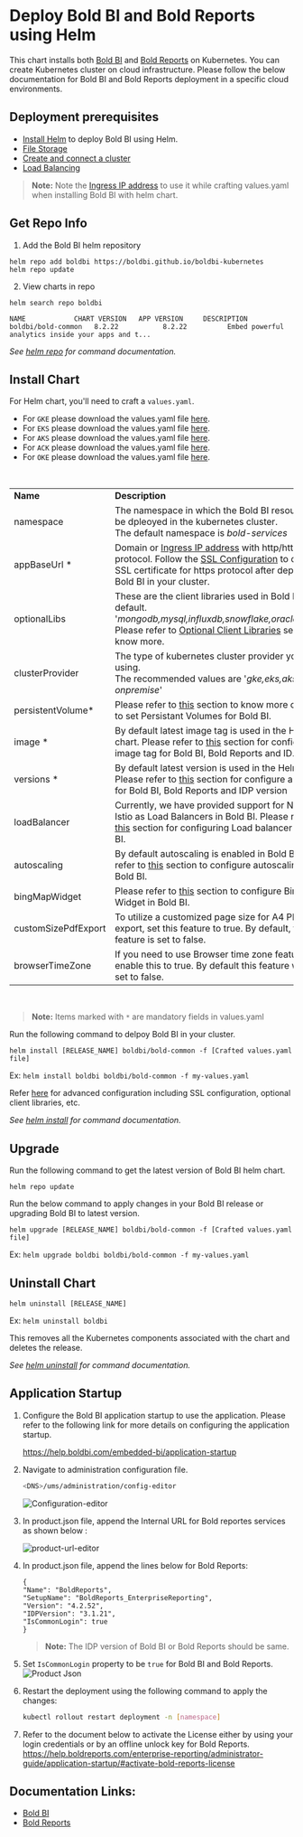 # Deploy Bold BI and Bold Reports using Helm

This chart installs both [Bold BI](https://www.boldbi.com/) and [Bold Reports](https://www.boldreports.com/) on Kubernetes. You can create Kubernetes cluster on cloud infrastructure. Please follow the below documentation for Bold BI and Bold Reports deployment in a specific cloud environments.
    
## Deployment prerequisites

* [Install Helm](https://helm.sh/docs/intro/install/) to deploy Bold BI using Helm.
* [File Storage](/helm/docs/pre-requisites.md#file-storage)
* [Create and connect a cluster](/helm/docs/pre-requisites.md#create-a-cluster)
* [Load Balancing](/helm/docs/pre-requisites.md#load-balancing)

> **Note:** Note the [Ingress IP address](/helm/docs/pre-requisites.md#get-ingress-ip) to use it while crafting values.yaml when installing Bold BI with helm chart.

## Get Repo Info

1. Add the Bold BI helm repository

```console
helm repo add boldbi https://boldbi.github.io/boldbi-kubernetes
helm repo update
```

2. View charts in repo

```console
helm search repo boldbi

NAME            CHART VERSION   APP VERSION     DESCRIPTION
boldbi/bold-common   8.2.22           8.2.22          Embed powerful analytics inside your apps and t...
```

_See [helm repo](https://helm.sh/docs/helm/helm_repo/) for command documentation._

## Install Chart

For Helm chart, you'll need to craft a `values.yaml`.

* For `GKE` please download the values.yaml file [here](https://raw.githubusercontent.com/boldbi/boldbi-kubernetes/main/helm/custom-values/common-gke-values.yaml).
* For `EKS` please download the values.yaml file [here](https://raw.githubusercontent.com/boldbi/boldbi-kubernetes/main/helm/custom-values/common-eks-valuse.yaml).
* For `AKS` please download the values.yaml file [here](https://raw.githubusercontent.com/boldbi/boldbi-kubernetes/main/helm/custom-values/common-aks-values.yaml).
* For `ACK` please download the values.yaml file [here](https://raw.githubusercontent.com/boldbi/boldbi-kubernetes/main/helm/custom-values/common-ack-values.yaml).
* For `OKE` please download the values.yaml file [here](https://raw.githubusercontent.com/boldbi/boldbi-kubernetes/main/helm/custom-values/common-oke-values.yaml).

<br/>

<table>
    <tr>
      <td>
       <b>Name</b>
      </td>
      <td>
       <b>Description</b>
      </td>
    </tr>
    <tr>
      <td>
       namespace
      </td>
      <td>
       The namespace in which the Bold BI resources will be dpleoyed in the kubernetes cluster.<br/>
       The default namespace is <i>bold-services</i>
      </td>
    </tr>
    <tr>
      <td>
       appBaseUrl *
      </td>
      <td>
       Domain or <a href='/helm/docs/pre-requisites.md#get-ingress-ip'>Ingress IP address</a> with http/https protocol. Follow the <a href='/helm/docs/common-configuration.md#ssl-configuration'>SSL Configuration</a> to configure SSL certificate for https protocol after deploying Bold BI in your cluster.
      </td>
    </tr>
    <tr>
      <td>
       optionalLibs
      </td>
      <td>
       These are the client libraries used in Bold BI by default.<br/>
       '<i>mongodb,mysql,influxdb,snowflake,oracle,npgsql</i>'<br/>
       Please refer to <a href='/helm/docs/common-configuration.md#client-libraries'>Optional Client Libraries</a> section to know more.
      </td>
    </tr>
    <tr>
      <td>
       clusterProvider
      </td>
      <td>
       The type of kubernetes cluster provider you are using.<br/>
       The recommended values are '<i>gke,eks,aks and onpremise</i>'
      </td>
    </tr>
    <tr>
      <td>
       persistentVolume*
      </td>
      <td>
       Please refer to <a href='/helm/docs/common-configuration.md#persistent-volume'>this</a> section to know more on how to set Persistant Volumes for Bold BI.
      </td>
    </tr>
        <tr>
      <td>
       image *
      </td>
      <td>     
       By default latest image tag is used in the Helm chart. Please refer to <a href='/helm/docs/common-configuration.md#image'>this</a> section for configure a image tag for Bold BI, Bold Reports and ID. 
      </td>
    </tr>
    <tr>
      <td>
       versions *
      </td>
      <td>
       By default latest version is used in the Helm chart. Please refer to <a href='/helm/docs/common-configuration.md#version'>this</a> section for configure a version for Bold BI, Bold Reports and IDP version 
      </td>
    </tr>
    <tr>
      <td>
       loadBalancer
      </td>
      <td>
       Currently, we have provided support for Nginx and Istio as Load Balancers in Bold BI. Please refer to <a href='/helm/docs/common-configuration.md#load-balancing'>this</a> section for configuring Load balancer for Bold BI.
      </td>
    </tr>
    <tr>
      <td>
       autoscaling
      </td>
      <td>
       By default autoscaling is enabled in Bold BI. Please refer to <a href='/helm/docs/common-configuration.md#auto-scaling'>this</a> section to configure autoscaling in Bold BI.
      </td>
    </tr>
    <tr>
      <td>
       bingMapWidget
      </td>
      <td>
       Please refer to <a href='/helm/docs/common-configuration.md#bing-map-widget'>this</a> section to configure Bing Map Widget in Bold BI.
      </td>
    </tr>
        </tr>
        <tr>
      <td>
       customSizePdfExport
      </td>
      <td>
       To utilize a customized page size for A4 PDF export, set this feature to true. By default, this feature is set to false.
      </td>
    </tr>
        <tr>
      <td>
       browserTimeZone
      </td>
      <td>
       If you need to use Browser time zone feature , enable this to true. By default this feature will be set to false. 
      </td>
    </tr>
</table>
<br/>

> **Note:** Items marked with `*` are mandatory fields in values.yaml

Run the following command to delpoy Bold BI in your cluster.

```console
helm install [RELEASE_NAME] boldbi/bold-common -f [Crafted values.yaml file]
```
Ex:  `helm install boldbi boldbi/bold-common -f my-values.yaml`

Refer [here](/helm/docs/common-configuration.md) for advanced configuration including SSL configuration, optional client libraries, etc.

_See [helm install](https://helm.sh/docs/helm/helm_install/) for command documentation._

## Upgrade

Run the following command to get the latest version of Bold BI helm chart.

```console
helm repo update
```

Run the below command to apply changes in your Bold BI release or upgrading Bold BI to latest version.

```console
helm upgrade [RELEASE_NAME] boldbi/bold-common -f [Crafted values.yaml file]
```

Ex:  `helm upgrade boldbi boldbi/bold-common -f my-values.yaml`

## Uninstall Chart

```console
helm uninstall [RELEASE_NAME]
```
Ex:  `helm uninstall boldbi`

This removes all the Kubernetes components associated with the chart and deletes the release.

_See [helm uninstall](https://helm.sh/docs/helm/helm_uninstall/) for command documentation._

## Application Startup

1. Configure the Bold BI application startup to use the application. Please refer to the following link for more details on configuring the application startup.
    
   https://help.boldbi.com/embedded-bi/application-startup

2. Navigate to administration configuration file.
   ```sh
   <DNS>/ums/administration/config-editor
   ```
   ![Configuration-editor](/helm/docs/images/config-edit.png)

3. In product.json file, append the Internal URL for Bold reportes services as shown below :

   ![product-url-editor](/helm/docs/images/product-update-url.png)


5. In product.json file, append the lines below for Bold Reports:
    ```console
    {
    "Name": "BoldReports",
    "SetupName": "BoldReports_EnterpriseReporting",
    "Version": "4.2.52",
    "IDPVersion": "3.1.21",
    "IsCommonLogin": true
    }
    ```
   >**Note:** The IDP version of Bold BI or Bold Reports should be same.

6. Set `IsCommonLogin` property to be `true` for Bold BI and Bold Reports.
     ![Product Json](/helm/docs/images/reports.png)
   
7. Restart the deployment using the following command to apply the changes:

   ```sh
   kubectl rollout restart deployment -n [namespace]
   ```
8. Refer to the document below to activate the License either by using your login credentials or by an offline unlock key for Bold Reports.
    https://help.boldreports.com/enterprise-reporting/administrator-guide/application-startup/#activate-bold-reports-license

## Documentation Links:

 * [Bold BI](https://help.boldbi.com/) <br>
 * [Bold Reports](https://help.boldreports.com/) 
